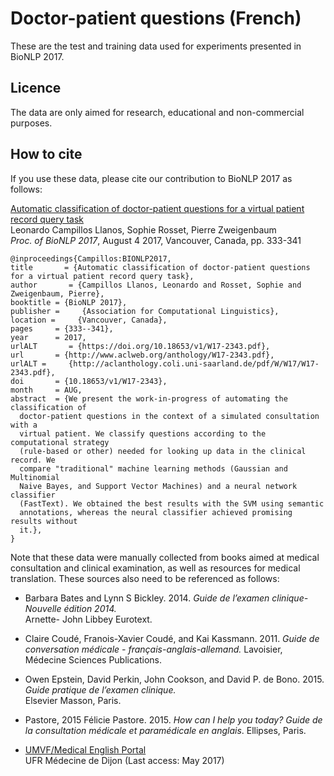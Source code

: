 # Doctor-patient questions (French)

These are the test and training data used for experiments presented in BioNLP 2017.

## Licence

The data are only aimed for research, educational and non-commercial purposes.

## How to cite

If you use these data, please cite our contribution to BioNLP 2017 as follows:

   [Automatic classification of doctor-patient questions for a virtual patient record query task](http://www.aclweb.org/anthology/W17-2343)  
Leonardo Campillos Llanos, Sophie Rosset, Pierre Zweigenbaum   
*Proc. of BioNLP 2017*, August 4 2017, Vancouver, Canada, pp. 333-341   

  ```
  @inproceedings{Campillos:BIONLP2017,   
  title       = {Automatic classification of doctor-patient questions for a virtual patient record query task},  
  author       = {Campillos Llanos, Leonardo and Rosset, Sophie and Zweigenbaum, Pierre},   
  booktitle = {BioNLP 2017},
  publisher =     {Association for Computational Linguistics},
  location =     {Vancouver, Canada},
  pages     = {333--341},
  year      = 2017,
  urlALT       = {https://doi.org/10.18653/v1/W17-2343.pdf},
  url       = {http://www.aclweb.org/anthology/W17-2343.pdf},
  urlALT =     {http://aclanthology.coli.uni-saarland.de/pdf/W/W17/W17-2343.pdf},
  doi       = {10.18653/v1/W17-2343},
  month     = AUG,
  abstract  = {We present the work-in-progress of automating the classification of
    doctor-patient questions in the context of a simulated consultation with a
    virtual patient. We classify questions according to the computational strategy
    (rule-based or other) needed for looking up data in the clinical record. We
    compare "traditional" machine learning methods (Gaussian and Multinomial
    Naive Bayes, and Support Vector Machines) and a neural network classifier
    (FastText). We obtained the best results with the SVM using semantic
    annotations, whereas the neural classifier achieved promising results without
    it.},
  } 
  ```

   Note that these data were manually collected from books aimed at medical consultation and clinical examination, as well as resources for medical translation. These sources also need to be referenced as follows: 

   * Barbara Bates and Lynn S Bickley. 2014. 
   *Guide de l’examen clinique-Nouvelle édition 2014.*  
   Arnette- John Libbey Eurotext.
   
   * Claire Coudé, Franois-Xavier Coudé, and Kai Kassmann. 2011. 
   *Guide de conversation médicale - français-anglais-allemand.* 
   Lavoisier, Médecine Sciences Publications.

   * Owen Epstein, David Perkin, John Cookson, and David P. de Bono. 2015. 
   *Guide pratique de l’examen clinique.*  
   Elsevier Masson, Paris.
   
   * Pastore, 2015 Félicie Pastore. 2015. 
   *How can I help you today? Guide de la consultation médicale et paramédicale en anglais*. 
   Ellipses, Paris.

   * [UMVF/Medical English Portal](http://anglaismedical.u-bourgogne.fr/)  
   UFR Médecine de Dijon (Last access: May 2017)
